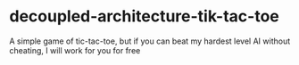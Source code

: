 # decoupled-architecture-tik-tac-toe
A simple game of tic-tac-toe, but if you can beat my hardest level AI without cheating, I will work for you for free
